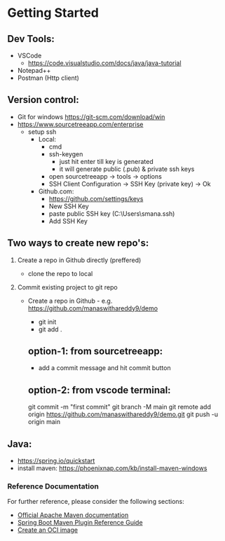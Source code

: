 # Getting Started

Dev Tools:
-------------
* VSCode
	* https://code.visualstudio.com/docs/java/java-tutorial
* Notepad++
* Postman (Http client)

Version control:
----------------
* Git for windows https://git-scm.com/download/win
* https://www.sourcetreeapp.com/enterprise
	* setup ssh
		* Local:
			* cmd
			* ssh-keygen
				* just hit enter till key is generated
				* it will generate public (.pub) & private ssh keys 
			* open sourcetreeapp -> tools -> options 
			* SSH Client Configuration -> SSH Key (private key) -> Ok
		* Github.com:
			* https://github.com/settings/keys
			* New SSH Key
			* paste public SSH key (C:\Users\smana\.ssh)
			* Add SSH Key

Two ways to create new repo's:
------------------------------
1. Create a repo in Github directly (preffered)
	* clone the repo to local 	

2. Commit existing project to git repo
	* Create a repo in Github - e.g. https://github.com/manaswithareddy9/demo
		* git init
		* git add .

		option-1: from sourcetreeapp:
		------------------------------
		* add a commit message and hit commit button

		option-2: from vscode terminal:
		------------------------------- 
		git commit -m "first commit"
		git branch -M main
		git remote add origin https://github.com/manaswithareddy9/demo.git
		git push -u origin main


Java:
-----
* https://spring.io/quickstart
* install maven: https://phoenixnap.com/kb/install-maven-windows


### Reference Documentation
For further reference, please consider the following sections:

* [Official Apache Maven documentation](https://maven.apache.org/guides/index.html)
* [Spring Boot Maven Plugin Reference Guide](https://docs.spring.io/spring-boot/docs/3.2.2/maven-plugin/reference/html/)
* [Create an OCI image](https://docs.spring.io/spring-boot/docs/3.2.2/maven-plugin/reference/html/#build-image)
